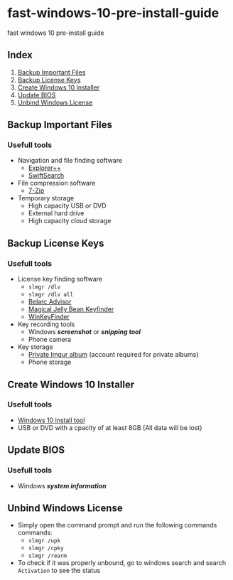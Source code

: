 # fast-windows-10-pre-install-guide
fast windows 10 pre-install guide


## Index
1. [Backup Important Files](#backup-important-files)
2. [Backup License Keys](#backup-license-keys)
3. [Create Windows 10 Installer](#create-windows-10-installer)
4. [Update BIOS](#update-bios)
5. [Unbind Windows License](#unbind-windows-license)

## <a name="backup-important-files">Backup Important Files</a>
### Usefull tools
- Navigation and file finding software
	- [Explorer++](https://explorerplusplus.com/)
	- [SwiftSearch](https://sourceforge.net/projects/swiftsearch/)
- File compression software
	- [7-Zip](https://www.7-zip.org/)
- Temporary storage
	- High capacity USB or DVD
	- External hard drive
	- High capacity cloud storage
	
## <a name="backup-license-keys">Backup License Keys</a>
### Usefull tools
- License key finding software
	- `slmgr /dlv`
	- `slmgr /dlv all`
	- [Belarc Advisor](https://www.belarc.com/products_belarc_advisor)
	- [Magical Jelly Bean Keyfinder](https://www.magicaljellybean.com/keyfinder/)
	- [WinKeyFinder](https://www.winkeyfinder.com/)
- Key recording tools
	- Windows ***screenshot*** or ***snipping tool***
	- Phone camera
- Key storage
	- [Private Imgur album](https://imgur.com) (account required for private albums)
	- Phone storage

## <a name="create-windows-10-installer">Create Windows 10 Installer</a>
### Usefull tools
- [Windows 10 install tool](https://www.microsoft.com/en-ca/software-download/windows10)
- USB or DVD with a cpacity of at least 8GB (All data will be lost)

## <a name="update-bios">Update BIOS</a>
### Usefull tools
- Windows ***system information***

## <a name="unbind-windows-license">Unbind Windows License</a>
- Simply open the command prompt and run the following commands commands:
	- `slmgr /upk`
	- `slmgr /cpky`
	- `slmgr /rearm`
- To check if it was properly unbound, go to windows search and search `Activation` to see the status
